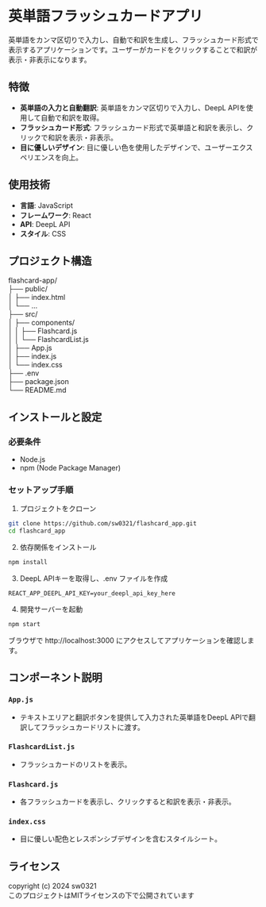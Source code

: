 # 英単語フラッシュカードアプリ

英単語をカンマ区切りで入力し、自動で和訳を生成し、フラッシュカード形式で表示するアプリケーションです。ユーザーがカードをクリックすることで和訳が表示・非表示になります。

## 特徴

- **英単語の入力と自動翻訳**: 英単語をカンマ区切りで入力し、DeepL APIを使用して自動で和訳を取得。
- **フラッシュカード形式**: フラッシュカード形式で英単語と和訳を表示し、クリックで和訳を表示・非表示。
- **目に優しいデザイン**: 目に優しい色を使用したデザインで、ユーザーエクスペリエンスを向上。

## 使用技術

- **言語**: JavaScript
- **フレームワーク**: React
- **API**: DeepL API
- **スタイル**: CSS

## プロジェクト構造

flashcard-app/  
├── public/  
│ ├── index.html  
│ └── ...  
├── src/  
│ ├── components/  
│ │ ├── Flashcard.js  
│ │ └── FlashcardList.js  
│ ├── App.js  
│ ├── index.js  
│ └── index.css  
├── .env  
├── package.json  
└── README.md  

## インストールと設定

### 必要条件

- Node.js
- npm (Node Package Manager)

### セットアップ手順

1. プロジェクトをクローン

```bash
git clone https://github.com/sw0321/flashcard_app.git
cd flashcard_app
```

2. 依存関係をインストール

```bash
npm install
```

3. DeepL APIキーを取得し、.env ファイルを作成

```env
REACT_APP_DEEPL_API_KEY=your_deepl_api_key_here
```

4. 開発サーバーを起動

```bash
npm start
```
ブラウザで http://localhost:3000 にアクセスしてアプリケーションを確認します。

## コンポーネント説明

### `App.js`

- テキストエリアと翻訳ボタンを提供して入力された英単語をDeepL APIで翻訳してフラッシュカードリストに渡す。

### `FlashcardList.js`

- フラッシュカードのリストを表示。

### `Flashcard.js`

- 各フラッシュカードを表示し、クリックすると和訳を表示・非表示。

### `index.css`

- 目に優しい配色とレスポンシブデザインを含むスタイルシート。

## ライセンス

copyright (c) 2024 sw0321  
このプロジェクトはMITライセンスの下で公開されています

